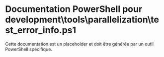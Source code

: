 # Documentation PowerShell pour development\tools\parallelization\test_error_info.ps1

Cette documentation est un placeholder et doit être générée par un outil PowerShell spécifique.
